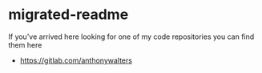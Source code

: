 # migrated-readme

If you've arrived here looking for one of my code repositories you can find them here
- https://gitlab.com/anthonywalters
